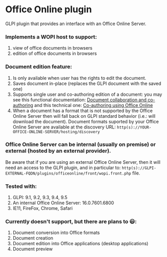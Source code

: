 # Office Online plugin

GLPI plugin that provides an interface with an Office Online Server.

### Implements a WOPI host to support:
1. view of office documents in browsers
1. edition of office documents in browsers

### Document edition feature:
1. Is only available when user has the rights to edit the document.
1. Saves document in-place (replaces the GLPI document with the saved one)
1. Supports single user and co-authoring edition of a document: you may see this functional documentation: [Document collaboration and co-authoring](https://support.office.com/en-us/article/Document-collaboration-and-co-authoring-ee1509b4-1f6e-401e-b04a-782d26f564a4) and this technical one: [Co-authoring using Office Online](http://wopi.readthedocs.io/en/latest/scenarios/coauth.html)
1. When a document has a format that is not supported by the Office Online Server then will fall back on GLPI standard behavior (i.e.: will download the document). Document formats suported by your Office Online Server are available at the discovery URL: `http(s)://YOUR-OFFICE-ONLINE-SERVER/hosting/discovery` 

### Office Online Server can be internal (usually on premise) or external (hosted by an external provider).
Be aware that if you are using an external Office Online Server, then it will need an access to the GLPI plugin, and in particular to: `http(s)://GLPI-EXTERNAL-FQDN/plugins/officeonline/front/wopi.front.php` file.

### Tested with:
1. GLPI: 9.1, 9.2, 9.3, 9.4, 9.5
1. An internal Office Online Server: 16.0.7601.6800
1. IE11, FireFox, Chrome, Safari 

### Currently doesn't support, but there are plans to :smiley::
1. Document conversion into Office formats
1. Document creation
1. Document edition into Office applications (desktop applications)
1. Document preview
